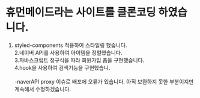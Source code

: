 # 휴먼메이드라는 사이트를 클론코딩 하였습니다.

1. styled-components 적용하여 스타일링 했습니다. <br/> 2.네이버 API를 사용하여 아이템을 정렬했습니다. <br/>3.자바스크립트 정규식을 따라 회원가입 폼을 구현했습니다. <br/>
   4.hook을 사용하여 검색기능을 구현했습니.
   <br/>
   <br/>
   -naverAPI proxy 이슈로 배포에 오류가 있습니다.
   아직 보완하지 못한 부분이지만 계속해서 수정하겠습니다.
